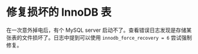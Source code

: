 
# 修复损坏的 InnoDB 表

在一次意外掉电后，有个 MySQL server 启动不了。查看错误日志发现是存储某张表的文件损坏了。日志中提到可以使用 `innodb_force_recovery = 6` 尝试强制修复。


